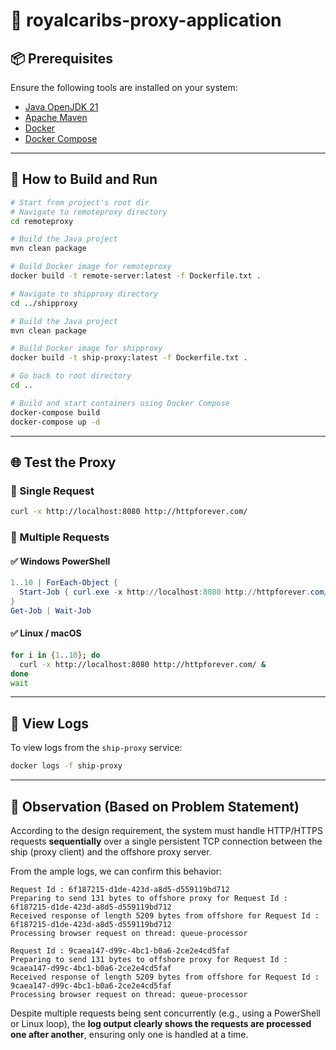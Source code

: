 # 🚢 royalcaribs-proxy-application

## 📦 Prerequisites

Ensure the following tools are installed on your system:

- [Java OpenJDK 21](https://jdk.java.net/21/)
- [Apache Maven](https://maven.apache.org/)
- [Docker](https://www.docker.com/)
- [Docker Compose](https://docs.docker.com/compose/)

---

## 🔧 How to Build and Run

```bash
# Start from project's root dir
# Navigate to remoteproxy directory
cd remoteproxy

# Build the Java project
mvn clean package

# Build Docker image for remoteproxy
docker build -t remote-server:latest -f Dockerfile.txt .

# Navigate to shipproxy directory
cd ../shipproxy

# Build the Java project
mvn clean package

# Build Docker image for shipproxy
docker build -t ship-proxy:latest -f Dockerfile.txt .

# Go back to root directory
cd ..

# Build and start containers using Docker Compose
docker-compose build
docker-compose up -d
```

---

## 🌐 Test the Proxy

### 🔹 Single Request

```bash
curl -x http://localhost:8080 http://httpforever.com/
```

### 🔹 Multiple Requests

#### ✅ Windows PowerShell

```powershell
1..10 | ForEach-Object {
  Start-Job { curl.exe -x http://localhost:8080 http://httpforever.com/ }
}
Get-Job | Wait-Job
```

#### ✅ Linux / macOS

```bash
for i in {1..10}; do
  curl -x http://localhost:8080 http://httpforever.com/ &
done
wait
```

---

## 📜 View Logs

To view logs from the `ship-proxy` service:

```bash
docker logs -f ship-proxy
```

---

## 📝 Observation (Based on Problem Statement)

According to the design requirement, the system must handle HTTP/HTTPS requests **sequentially** over a single persistent TCP connection between the ship (proxy client) and the offshore proxy server.

From the ample logs, we can confirm this behavior:

```
Request Id : 6f187215-d1de-423d-a8d5-d559119bd712
Preparing to send 131 bytes to offshore proxy for Request Id : 6f187215-d1de-423d-a8d5-d559119bd712
Received response of length 5209 bytes from offshore for Request Id : 6f187215-d1de-423d-a8d5-d559119bd712
Processing browser request on thread: queue-processor

Request Id : 9caea147-d99c-4bc1-b0a6-2ce2e4cd5faf
Preparing to send 131 bytes to offshore proxy for Request Id : 9caea147-d99c-4bc1-b0a6-2ce2e4cd5faf
Received response of length 5209 bytes from offshore for Request Id : 9caea147-d99c-4bc1-b0a6-2ce2e4cd5faf
Processing browser request on thread: queue-processor
```

Despite multiple requests being sent concurrently (e.g., using a PowerShell or Linux loop), the **log output clearly shows the requests are processed one after another**, ensuring only one is handled at a time.

